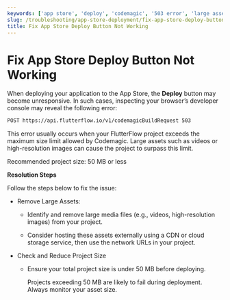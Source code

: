 ```yaml
---
keywords: ['app store', 'deploy', 'codemagic', '503 error', 'large assets']
slug: /troubleshooting/app-store-deployment/fix-app-store-deploy-button-not-working
title: Fix App Store Deploy Button Not Working
---
```


# Fix App Store Deploy Button Not Working

When deploying your application to the App Store, the **Deploy** button may become unresponsive. In such cases, inspecting your browser’s developer console may reveal the following error:

   ```bash
   POST https://api.flutterflow.io/v1/codemagicBuildRequest 503
   ```

This error usually occurs when your FlutterFlow project exceeds the maximum size limit allowed by Codemagic. Large assets such as videos or high-resolution images can cause the project to surpass this limit.

   Recommended project size: 50 MB or less

**Resolution Steps**

Follow the steps below to fix the issue:

   - Remove Large Assets:

      - Identify and remove large media files (e.g., videos, high-resolution images) from your project.

      - Consider hosting these assets externally using a CDN or cloud storage service, then use the network URLs in your project.

   - Check and Reduce Project Size

      - Ensure your total project size is under 50 MB before deploying.

         Projects exceeding 50 MB are likely to fail during deployment. Always monitor your asset size.